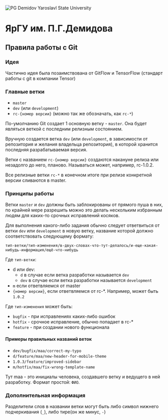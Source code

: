 ![PG Demidov Yaroslavl State University](https://upload.wikimedia.org/wikipedia/ru/2/28/Logo_demidovskiy_universitet.png)
# ЯрГУ им. П.Г.Демидова
## Правила работы с Git

### Идея

Частично идея была позаимствована от GitFlow и TensorFlow (стандарт работы с git в компании Tensor)

### Главные ветки

* `master`
* `dev` (или `development`)
* `rc-{номер версии}` (можно так же обозначать, как `rc-*`)

По-умолчанию Git создает 1 основную ветку - `master`. Она будет являться веткой с последним релизным состоянием.

Вручную создается ветка `dev` (или `development`, в зависимости от репозитория и желания владельца репозитория), в которой хранится последняя разрабатываемая версия.

Ветки с названием `rc-{номер версии}` создаются накануне релиза или незадолго до него, планово. Называться может, например, rc-1.0.2. 

Все релизные ветки `rc-*` в конечном итоге при релизе конкретной версии сливаются в master.

### Принципы работы

Ветки `master` и `dev` должны быть заблокированы от прямого пуша в них, по крайней мере разрешить можно это делать нескольким избранным людям для каких-то срочных исправлений косяков. 

Для выполнения какого-либо задания обычно следует ответвиться от ветки `dev` или `development` в новую ветку, название которой должно соответствовать следующему формату:

```
тип-ветки/тип-изменения/в-двух-словах-что-тут-делалось/и-еще-какая-нибудь-информация/ещё-что-нибудь
```

Где `тип-ветки`:

* d или dev:
    * `d` в случае если ветка разработки называется `dev`
    * `dev` в случае если ветка разработки называется `development` 
* `m` если ответвляемся от master
* `{номер версии}`, если ответвляемся от rc-*. Например, может быть `1.0.2`

Где `тип-изменения` может быть:

* `bugfix` - при исправлениях каких-либо ошибок
* `hotfix` - срочное исправление, обычно попадает в rc-*
* `feature` - при создании нового функционала

#### Примеры правильных названий веток

* `dev/bugfix/maa/correct-my-typo`
* `d/feature/maa/new-header-for-mobile-theme`
* `1.0.3/feature/improved-sidebar`
* `m/hotfix/maa/fix-wrong-template-name`

Тут maa - это инициалы человека, создавшего ветку и ведущего в ней разработку. Формат простой: `ФИО`.

### Дополнительная информация

Разделители слов в названии ветки могут быть либо символ нижнего подчеркивания (`_`), либо тире(он же минус, `-`)